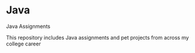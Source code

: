 # Java
Java Assignments

This repository includes Java assignments and pet projects from across my college career
